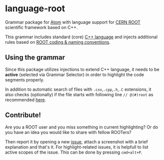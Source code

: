 # language-root
Grammar package for [Atom](http://atom.io) with language support for [CERN ROOT](http://root.cern.ch) scientific framework based on C++.

This grammar includes standard (core) [C++ language](https://atom.io/packages/language-c) and injects additional rules based on [ROOT coding & naming conventions](https://root.cern.ch/coding-conventions).

## Using the grammar
Since this package utilizes injections to extend  C++ language, it needs to be **active** (selected via Grammar Selector) in order to highlight the code segments properly.

In addition to automatic search of files with `.cxx`,`.cpp`,`.h`,`.C`  extensions, it also checks (optionally) if the file starts with following line `// @(#)root` as recommended  [here](https://root.cern.ch/coding-conventions#Source_file_layout).

## Contribute!
Are you a ROOT user and you miss something in current highlighting? Or do you have an idea you would like to share with fellow ROOTers?

Then report it by opening a new [issue](https://github.com/vpacik/language-root/issues), attach a screenshot with a brief explanation and that's it. For highlight-related issues, it is helpfull to list active scopes of the issue. This can be done by pressing ``cmd+alt+P``.
